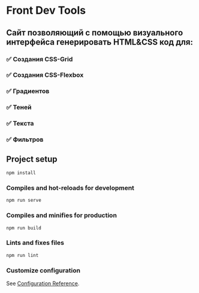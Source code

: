 # Front Dev Tools
## Сайт позволяющий с помощью визуального интерфейса генерировать HTML&CSS код для:
### :white_check_mark: Создания CSS-Grid
### :white_check_mark: Создания CSS-Flexbox
### :white_check_mark: Градиентов
### :white_check_mark: Теней
### :white_check_mark: Текста
### :white_check_mark: Фильтров
## Project setup
```
npm install
```

### Compiles and hot-reloads for development
```
npm run serve
```

### Compiles and minifies for production
```
npm run build
```

### Lints and fixes files
```
npm run lint
```

### Customize configuration
See [Configuration Reference](https://cli.vuejs.org/config/).
